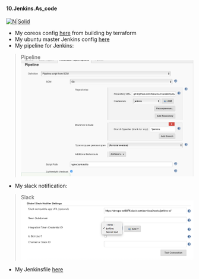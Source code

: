 #### 10.Jenkins.As_code
[![N|Solid](https://s3.amazonaws.com/hashicorp-marketing-web-assets/brand/Terraform_PrimaryLogo_MonochromeTonal.rJgVeyArax.svg)](https://www.terraform.io)
- My coreos config [here](https://github.com/ifanui/sa.it-academy.by/tree/m-sa2-06-19/Ivan_Evseichik/10.Jenkins.As_code/coreos) from building by terraform
- My ubuntu master Jenkins config [here](https://github.com/ifanui/sa.it-academy.by/tree/m-sa2-06-19/Ivan_Evseichik/10.Jenkins.As_code/ubuntu)
- My pipeline for Jenkins:
> Pipeline
![](https://github.com/ifanui/sa.it-academy.by/blob/m-sa2-06-19/Ivan_Evseichik/10.Jenkins.As_code/images/pipeline_docker.png)
- My slack notification:
> Slack
![](https://github.com/ifanui/sa.it-academy.by/blob/m-sa2-06-19/Ivan_Evseichik/10.Jenkins.As_code/images/slack.png)
- My Jenkinsfile [here](https://github.com/ifanui/sa.it-academy.by/blob/m-sa2-06-19/Ivan_Evseichik/10.Jenkins.As_code/Jenkinsfile)
